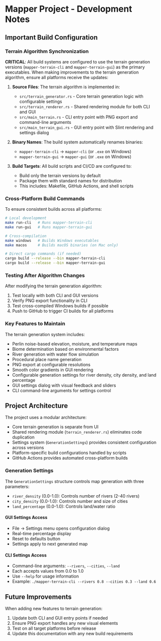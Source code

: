 # Mapper Project - Development Notes

## Important Build Configuration

### Terrain Algorithm Synchronization
**CRITICAL**: All build systems are configured to use the terrain generation versions (`mapper-terrain-cli` and `mapper-terrain-gui`) as the primary executables. When making improvements to the terrain generation algorithm, ensure all platforms receive the updates:

1. **Source Files**: The terrain algorithm is implemented in:
   - `src/terrain_generator.rs` - Core terrain generation logic with configurable settings
   - `src/terrain_renderer.rs` - Shared rendering module for both CLI and GUI
   - `src/main_terrain.rs` - CLI entry point with PNG export and command-line arguments
   - `src/main_terrain_gui.rs` - GUI entry point with Slint rendering and settings dialog

2. **Binary Names**: The build system automatically renames binaries:
   - `mapper-terrain-cli` → `mapper-cli` (or `.exe` on Windows)
   - `mapper-terrain-gui` → `mapper-gui` (or `.exe` on Windows)

3. **Build Targets**: All build scripts and CI/CD are configured to:
   - Build only the terrain versions by default
   - Package them with standard names for distribution
   - This includes: Makefile, GitHub Actions, and shell scripts

### Cross-Platform Build Commands

To ensure consistent builds across all platforms:

```bash
# Local development
make run-cli   # Runs mapper-terrain-cli
make run-gui   # Runs mapper-terrain-gui

# Cross-compilation
make windows   # Builds Windows executables
make macos     # Builds macOS binaries (on Mac only)

# Direct cargo commands (if needed)
cargo build --release --bin mapper-terrain-cli
cargo build --release --bin mapper-terrain-gui
```

### Testing After Algorithm Changes

After modifying the terrain generation algorithm:

1. Test locally with both CLI and GUI versions
2. Verify PNG export functionality in CLI
3. Test cross-compiled Windows builds if possible
4. Push to GitHub to trigger CI builds for all platforms

### Key Features to Maintain

The terrain generation system includes:
- Perlin noise-based elevation, moisture, and temperature maps
- Biome determination based on environmental factors
- River generation with water flow simulation
- Procedural place name generation
- PNG export at configurable resolutions
- Smooth color gradients in GUI rendering
- Configurable generation settings for river density, city density, and land percentage
- GUI settings dialog with visual feedback and sliders
- CLI command-line arguments for settings control

## Project Architecture

The project uses a modular architecture:
- Core terrain generation is separate from UI
- Shared rendering module (`terrain_renderer.rs`) eliminates code duplication
- Settings system (`GenerationSettings`) provides consistent configuration across versions
- Platform-specific build configurations handled by scripts
- GitHub Actions provides automated cross-platform builds

### Generation Settings

The `GenerationSettings` structure controls map generation with three parameters:
- `river_density` (0.0-1.0): Controls number of rivers (2-40 rivers)
- `city_density` (0.0-1.0): Controls number and size of cities
- `land_percentage` (0.0-1.0): Controls land/water ratio

#### GUI Settings Access
- File → Settings menu opens configuration dialog
- Real-time percentage display
- Reset to defaults button
- Settings apply to next generated map

#### CLI Settings Access
- Command-line arguments: `--rivers`, `--cities`, `--land`
- Each accepts values from 0.0 to 1.0
- Use `--help` for usage information
- Example: `./mapper-terrain-cli --rivers 0.8 --cities 0.3 --land 0.6`

## Future Improvements

When adding new features to terrain generation:
1. Update both CLI and GUI entry points if needed
2. Ensure PNG export handles any new visual elements
3. Test on all target platforms before release
4. Update this documentation with any new build requirements